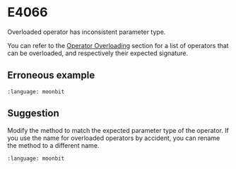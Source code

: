 # E4066

Overloaded operator has inconsistent parameter type.

You can refer to the [Operator Overloading](../methods.md#operator-overloading)
section for a list of operators that can be overloaded, and respectively their
expected signature.

## Erroneous example

```{literalinclude} /sources/error_codes/E4066_error/top.mbt
:language: moonbit
```

## Suggestion

Modify the method to match the expected parameter type of the operator. If you
use the name for overloaded operators by accident, you can rename the method to
a different name.

```{literalinclude} /sources/error_codes/E4066_fixed/top.mbt
:language: moonbit
```
